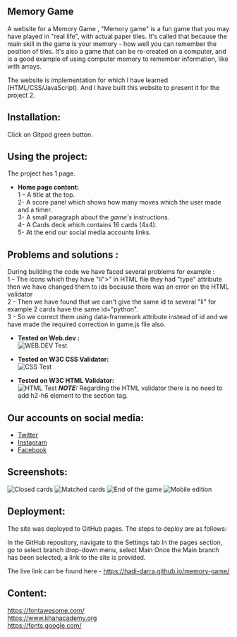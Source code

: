 ## Memory Game
A website for a Memory Game , "Memory game" is a fun game that you may have played in "real life", with actual paper tiles. It's called that because the main skill in the game is your memory - how well you can remember the position of tiles. It's also a game that can be re-created on a computer, and is a good example of using computer memory to remember information, like with arrays.

The website is implementation for which I have learned (HTML/CSS/JavaScript).
And I have built this website to present it for the project 2.
## Installation:
Click on Gitpod green button.

## Using the project: 
The project has 1 page. 
-	**Home page content:**<br />
1 – A title at the top.<br />
2- A  score panel which shows how many moves which the user made and a timer.<br />
3- A small paragraph about the *game's* instructions.<br />
4- A Cards deck which contains 16 cards (4x4).<br />
5- At the end our social media accounts links.<br />

## Problems and solutions : <br />
During building the code we have faced several problems for example :<br />
1 – The icons which they have "li">" in HTML file they had "type" attribute then we have changed them to ids because there was an error on the HTML validator<br />
2 - Then we have found that we can't give the same id to several "li" for example 2 cards have the same id="python".<br />
3 - So we correct them using data-framework attribute instead of id and we have made the required correction in game.js file also.

-	**Tested on Web.dev :**<br />
![WEB.DEV Test](assets/images/web-dev-test.png)

-	**Tested on W3C CSS Validator:**<br />
![CSS Test](assets/images/css-checker.png)

-	**Tested on W3C HTML Validator:**<br />
![HTML Test](assets/images/html-checker.png)
**_NOTE:_**  Regarding the HTML validator there is no need to add h2-h6 element to the section tag.<br />

## Our accounts on social media:
 - [Twitter](https://twitter.com/)
 - [Instagram](https://www.instagram.com/)
 - [Facebook](https://www.facebook.com/)
## Screenshots: 
![Closed cards](assets/images/closed-cards.png)
![Matched cards](assets/images/matched-cards.png)
![End of the game](assets/images/end-of-the-game.png)
![Mobile edition](assets/images/mobile-edition.jpg)

## Deployment:
The site was deployed to GitHub pages. The steps to deploy are as follows:<br />

In the GitHub repository, navigate to the Settings tab In the pages section, go to select branch drop-down menu, select Main Once the Main branch has been selected, a link to the site is provided.<br />

The live link can be found here - https://hadi-darra.github.io/memory-game/

## Content: 
https://fontawesome.com/<br />
https://www.khanacademy.org<br />
https://fonts.google.com/<br />